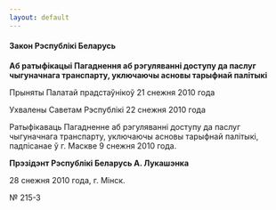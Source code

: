 ```yaml
---
layout: default
---
```


#### Закон Рэспублікі Беларусь

**Аб ратыфікацыі Пагаднення аб рэгуляванні доступу да паслуг чыгуначнага
транспарту, уключаючы асновы тарыфнай палітыкі**

Прыняты Палатай прадстаўнікоў 21 снежня 2010 года

Ухвалены Саветам Рэспублікі 22 снежня 2010 года

Ратыфікаваць Пагадненне аб рэгуляванні доступу да паслуг чыгуначнага
транспарту, уключаючы асновы тарыфнай палітыкі, падпісанае ў
г. Маскве 9 снежня 2010 года.

**Прэзідэнт Рэспублікі Беларусь А. Лукашэнка**

28 снежня 2010 года, г. Мінск.

№ 215-З
